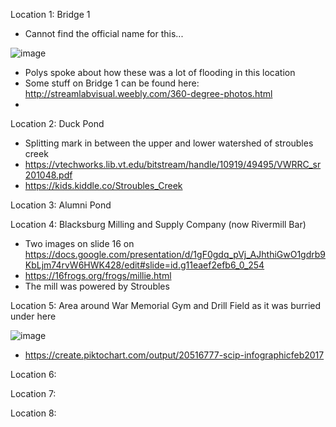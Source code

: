 Location 1: Bridge 1
- Cannot find the official name for this...

![image](https://user-images.githubusercontent.com/92938154/161819651-cc6b5fe5-06bb-4c21-b7ef-322d629e9e5e.png)

- Polys spoke about how these was a lot of flooding in this location
- Some stuff on Bridge 1 can be found here: http://streamlabvisual.weebly.com/360-degree-photos.html
- 

Location 2: Duck Pond
- Splitting mark in between the upper and lower watershed of stroubles creek
- https://vtechworks.lib.vt.edu/bitstream/handle/10919/49495/VWRRC_sr201048.pdf
- https://kids.kiddle.co/Stroubles_Creek


Location 3: Alumni Pond

Location 4: Blacksburg Milling and Supply Company (now Rivermill Bar)
- Two images on slide 16 on https://docs.google.com/presentation/d/1gF0gdq_pVj_AJhthiGwO1gdrb9KbLjm74rvW6HWK428/edit#slide=id.g11eaef2efb6_0_254
- https://16frogs.org/frogs/millie.html
- The mill was powered by Stroubles

Location 5: Area around War Memorial Gym and Drill Field as it was burried under here

![image](https://user-images.githubusercontent.com/92938154/161821595-5dd6dca8-f810-4a89-b58b-391d9245eeab.png)

- https://create.piktochart.com/output/20516777-scip-infographicfeb2017

Location 6:

Location 7:

Location 8:


